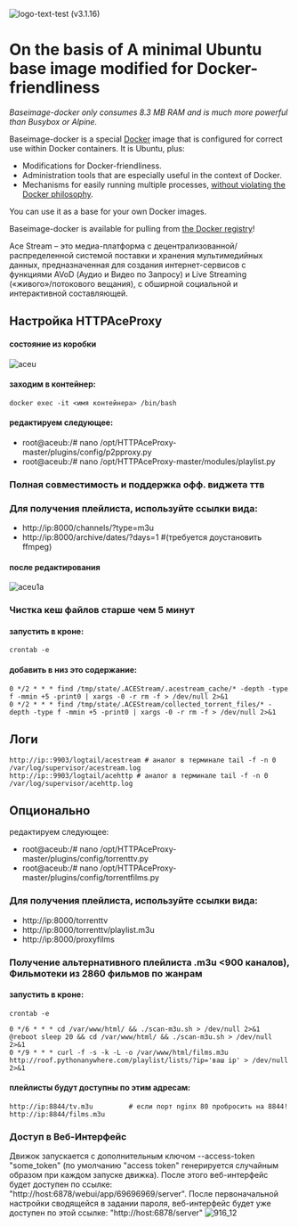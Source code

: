 ![logo-text-test](https://user-images.githubusercontent.com/24189833/36645710-3deca456-1a6d-11e8-8bf0-84f078703d8d.png) (v3.1.16) 
# On the basis of A minimal Ubuntu base image modified for Docker-friendliness

_Baseimage-docker only consumes 8.3 MB RAM and is much more powerful than Busybox or Alpine._

Baseimage-docker is a special [Docker](https://www.docker.com) image that is configured for correct use within Docker containers. It is Ubuntu, plus:

 * Modifications for Docker-friendliness.
 * Administration tools that are especially useful in the context of Docker.
 * Mechanisms for easily running multiple processes, [without violating the Docker philosophy](#docker_single_process).

You can use it as a base for your own Docker images.

Baseimage-docker is available for pulling from [the Docker registry](https://registry.hub.docker.com/u/phusion/baseimage/)!

Ace Stream – это медиа-платформа с децентрализованной/распределенной системой поставки и хранения мультимедийных данных, предназначенная для создания интернет-сервисов с функциями AVoD (Аудио и Видео по Запросу) и Live Streaming («живого»/потокового вещания), с обширной социальной и интерактивной составляющей.
## Настройка HTTPAceProxy
#### состояние из коробки
![aceu](https://user-images.githubusercontent.com/24189833/38779611-0ccc2372-40cb-11e8-94c1-2ba325a14481.png)
#### заходим в контейнер:
```
docker exec -it <имя контейнера> /bin/bash
```
#### редактируем следующее:
* root@aceub:/# nano /opt/HTTPAceProxy-master/plugins/config/p2pproxy.py
* root@aceub:/# nano /opt/HTTPAceProxy-master/modules/playlist.py
### Полная совместимость и поддержка офф. виджета ттв
### Для получения плейлиста, используйте ссылки вида:
* http://ip:8000/channels/?type=m3u
* http://ip:8000/archive/dates/?days=1 #(требуется доустановить ffmpeg)
#### после редактирования
![aceu1a](https://user-images.githubusercontent.com/24189833/38780048-583d0820-40d1-11e8-9635-779b2afb618a.png)

### Чистка кеш файлов старше чем 5 минут

#### запустить в кроне:
```
crontab -e
```
#### добавить в низ это содержание:
```
0 */2 * * * find /tmp/state/.ACEStream/.acestream_cache/* -depth -type f -mmin +5 -print0 | xargs -0 -r rm -f > /dev/null 2>&1
0 */2 * * * find /tmp/state/.ACEStream/collected_torrent_files/* -depth -type f -mmin +5 -print0 | xargs -0 -r rm -f > /dev/null 2>&1
```
## Логи
```
http://ip::9903/logtail/acestream # аналог в терминале tail -f -n 0 /var/log/supervisor/acestream.log
http://ip::9903/logtail/acehttp # аналог в терминале tail -f -n 0 /var/log/supervisor/acehttp.log
```
## Опционально
редактируем следующее:
* root@aceub:/# nano /opt/HTTPAceProxy-master/plugins/config/torrenttv.py
* root@aceub:/# nano /opt/HTTPAceProxy-master/plugins/config/torrentfilms.py
### Для получения плейлиста, используйте ссылки вида:
* http://ip:8000/torrenttv
* http://ip:8000/torrenttv/playlist.m3u
* http://ip:8000/proxyfilms

### Получение альтернативного плейлиста .m3u <900 каналов), Фильмотеки из 2860 фильмов по жанрам
#### запустить в кроне:
```
crontab -e
```
```
0 */6 * * * cd /var/www/html/ && ./scan-m3u.sh > /dev/null 2>&1
@reboot sleep 20 && cd /var/www/html/ && ./scan-m3u.sh > /dev/null 2>&1
0 */9 * * * curl -f -s -k -L -o /var/www/html/films.m3u http://roof.pythonanywhere.com/playlist/lists/?ip='ваш ip' > /dev/null 2>&1
```
#### плейлисты будут доступны по этим адресам:
```
http://ip:8844/tv.m3u         # если порт nginx 80 пробросить на 8844!
http://ip:8844/films.m3u
```
### Доступ в Веб-Интерфейс
Движок запускается с дополнительным ключом --access-token "some_token" (по умолчанию "access token" генерируется случайным образом при каждом запуске движка).
После этого веб-интерфейс будет доступен по ссылке: "http://host:6878/webui/app/69696969/server". После первоначальной настройки сводящейся в задании пароля, веб-интерфейс будет уже доступен по этой ссылке: "http://host:6878/server"
![916_12](https://user-images.githubusercontent.com/24189833/36639742-7690df16-1a13-11e8-8a34-fc2d6b7a4200.png)
